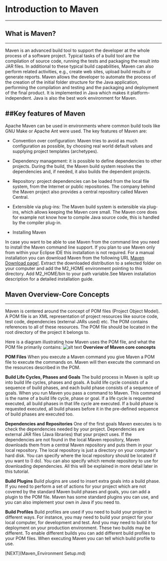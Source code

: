 # Introduction to Maven
------------


 ## What is Maven?  
 -----------------

Maven is an advanced build tool to support the developer at the whole process of a software project. Typical tasks of a build tool are the compilation of source code, running the tests and packaging the result into JAR files. In additional to these typical build capabilities, Maven can also perform related activities, e.g., create web sites, upload build results or generate reports.
Maven allows the developer to automate the process of the creation of the initial folder structure for the Java application, performing the compilation and testing and the packaging and deployment of the final product. It is implemented in Java which makes it platform-independent. Java is also the best work environment for Maven.

##Key features of Maven   
------------


Apache Maven can be used in environments where common build tools like GNU Make or Apache Ant were used. The key features of Maven are:


 -  Convention over configuration: Maven tries to avoid as much configuration as possible, by choosing real world default values and supplying project templates (archetypes).  

 - Dependency management: it is possible to define dependencies to other projects. During the build, the Maven build system resolves the dependencies and, if needed, it also builds the dependent projects.

 - Repository: project dependencies can be loaded from the local file system, from the Internet or public repositories. The company behind the Maven project also provides a central repository called Maven Central.


 - Extensible via plug-ins: The Maven build system is extensible via plug-ins, which allows keeping the Maven core small. The Maven core does for example not know how to compile Java source code, this is handled by the compiler plug-in.



 - Installing Maven  



In case you want to be able to use Maven from the command line you need to install the Maven command line support. If you plan to use Maven only from within your Eclipse IDE this installation is not required.
 For a manual installation you can download Maven from the following URL [Maven Download page!](http://maven.apache.org/download.cgi). Extract the downloaded distribution to a selected folder on your computer and add the M2_HOME environment pointing to this directory. Add M2_HOME/bin to your path variable.See Maven installation description for a detailed installation guide.  
 


 ## Maven Overview-Core Concepts  
 -----------------------------

Maven is centered around the concept of POM files (Project Object Model). A POM file is an XML representation of project resources like source code, test code, dependencies (external JARs used) etc. The POM contains references to all of these resources. The POM file should be located in the root directory of the project it belongs to.

Here is a diagram illustrating how Maven uses the POM file, and what the POM file primarily contains:
![alt text](http://tutorials.jenkov.com/images/maven/maven-overview-1.png)
           **Overview of Maven core concepts**    


  **POM Files**
  When you execute a Maven command you give Maven a POM file to execute the commands on. Maven will then execute the command on the resources described in the POM.  

  **Build Life Cycles, Phases and Goals**
  The build process in Maven is split up into build life cycles, phases and goals. A build life cycle consists of a sequence of build phases, and each build phase consists of a sequence of goals. When you run Maven you pass a command to Maven. This command is the name of a build life cycle, phase or goal. If a life cycle is requested executed, all build phases in that life cycle are executed. If a build phase is requested executed, all build phases before it in the pre-defined sequence of build phases are executed too.  

  **Dependencies and Repositories**
  One of the first goals Maven executes is to check the dependencies needed by your project. Dependencies are external JAR files (Java libraries) that your project uses. If the dependencies are not found in the local Maven repository, Maven downloads them from a central Maven repository and puts them in your local repository. The local repository is just a directory on your computer's hard disk. You can specify where the local repository should be located if you want to (I do). You can also specify which remote repository to use for downloading dependencies. All this will be explained in more detail later in this tutorial.  

  **Build Plugins**
  Build plugins are used to insert extra goals into a build phase. If you need to perform a set of actions for your project which are not covered by the standard Maven build phases and goals, you can add a plugin to the POM file. Maven has some standard plugins you can use, and you can also implement your own in Java if you need to.  

  **Build Profiles**
  Build profiles are used if you need to build your project in different ways. For instance, you may need to build your project for your local computer, for development and test. And you may need to build it for deployment on your production environment. These two builds may be different. To enable different builds you can add different build profiles to your POM files. When executing Maven you can tell which build profile to use.  


[NEXT](Maven_Environment Setup.md)
